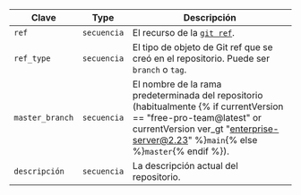 | Clave           | Type        | Descripción                                                                                                                                                                                                 |
| --------------- | ----------- | ----------------------------------------------------------------------------------------------------------------------------------------------------------------------------------------------------------- |
| `ref`           | `secuencia` | El recurso de la [`git ref`](/rest/reference/git#get-a-reference).                                                                                                                                          |
| `ref_type`      | `secuencia` | El tipo de objeto de Git ref que se creó en el repositorio. Puede ser `branch` o `tag`.                                                                                                                     |
| `master_branch` | `secuencia` | El nombre de la rama predeterminada del repositorio (habitualmente {% if currentVersion == "free-pro-team@latest" or currentVersion ver_gt "enterprise-server@2.23" %}`main`{% else %}`master`{% endif %}). |
| `descripción`   | `secuencia` | La descripción actual del repositorio.                                                                                                                                                                      |

